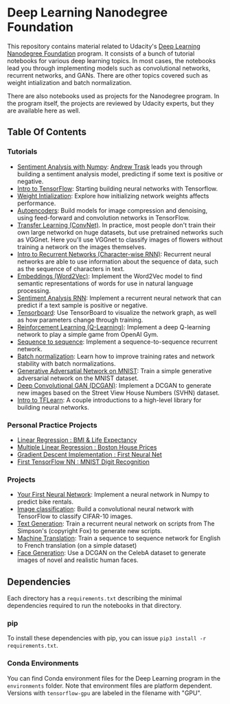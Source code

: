 # Deep Learning Nanodegree Foundation

This repository contains material related to Udacity's [Deep Learning Nanodegree Foundation](https://www.udacity.com/course/deep-learning-nanodegree-foundation--nd101) program. It consists of a bunch of tutorial notebooks for various deep learning topics. In most cases, the notebooks lead you through implementing models such as convolutional networks, recurrent networks, and GANs. There are other topics covered such as weight intialization and batch normalization.

There are also notebooks used as projects for the Nanodegree program. In the program itself, the projects are reviewed by Udacity experts, but they are available here as well.

## Table Of Contents

### Tutorials

* [Sentiment Analysis with Numpy](https://github.com/harshitandro/Deep-Learning-ND-1/tree/master/sentiment-network): [Andrew Trask](http://iamtrask.github.io/) leads you through building a sentiment analysis model, predicting if some text is positive or negative.
* [Intro to TensorFlow](https://github.com/harshitandro/Deep-Learning-ND-1/tree/master/intro-to-tensorflow): Starting building neural networks with Tensorflow.
* [Weight Intialization](https://github.com/harshitandro/Deep-Learning-ND-1/tree/master/weight-initialization): Explore how initializing network weights affects performance.
* [Autoencoders](https://github.com/harshitandro/Deep-Learning-ND-1/tree/master/autoencoder): Build models for image compression and denoising, using feed-forward and convolution networks in TensorFlow.
* [Transfer Learning (ConvNet)](https://github.com/harshitandro/Deep-Learning-ND-1/tree/master/transfer-learning). In practice, most people don't train their own large networkd on huge datasets, but use pretrained networks such as VGGnet. Here you'll use VGGnet to classify images of flowers without training a network on the images themselves.
* [Intro to Recurrent Networks (Character-wise RNN)](https://github.com/harshitandro/Deep-Learning-ND-1/tree/master/intro-to-rnns): Recurrent neural networks are able to use information about the sequence of data, such as the sequence of characters in text.
* [Embeddings (Word2Vec)](https://github.com/harshitandro/Deep-Learning-ND-1/tree/master/embeddings): Implement the Word2Vec model to find semantic representations of words for use in natural language processing.
* [Sentiment Analysis RNN](https://github.com/harshitandro/Deep-Learning-ND-1/tree/master/sentiment-rnn): Implement a recurrent neural network that can predict if a text sample is positive or negative.
* [Tensorboard](https://github.com/harshitandro/Deep-Learning-ND-1/tree/master/tensorboard): Use TensorBoard to visualize the network graph, as well as how parameters change through training.
* [Reinforcement Learning (Q-Learning)](https://github.com/harshitandro/Deep-Learning-ND-1/tree/master/reinforcement): Implement a deep Q-learning network to play a simple game from OpenAI Gym.
* [Sequence to sequence](https://github.com/harshitandro/Deep-Learning-ND-1/tree/master/seq2seq): Implement a sequence-to-sequence recurrent network.
* [Batch normalization](https://github.com/harshitandro/Deep-Learning-ND-1/tree/master/batch-norm): Learn how to improve training rates and network stability with batch normalizations.
* [Generative Adversatial Network on MNIST](https://github.com/harshitandro/Deep-Learning-ND-1/tree/master/gan_mnist): Train a simple generative adversarial network on the MNIST dataset.
* [Deep Convolutional GAN (DCGAN)](https://github.com/harshitandro/Deep-Learning-ND-1/tree/master/dcgan-svhn): Implement a DCGAN to generate new images based on the Street View House Numbers (SVHN) dataset.
* [Intro to TFLearn](https://github.com/harshitandro/Deep-Learning-ND-1/tree/master/intro-to-tflearn): A couple introductions to a high-level library for building neural networks.

### Personal Practice Projects

* [Linear Regression : BMI & Life Expectancy](https://github.com/harshitandro/Deep-Learning-ND-1/tree/master/regression_bmi_life_expectancy)
* [Multiple Linear Regression : Boston House Prices](https://github.com/harshitandro/Deep-Learning-ND-1/tree/master/multiple_regression)
* [Gradient Descent Implementation : First Neural Net](https://github.com/harshitandro/Deep-Learning-ND-1/tree/master/Gradient_descent_implementation)
* [First TensorFlow NN : MNIST Digit Recognition](https://github.com/harshitandro/Deep-Learning-ND-1/tree/master/multilayer-perceptron)

### Projects

* [Your First Neural Network](https://github.com/harshitandro/Deep-Learning-ND-1/tree/master/first-neural-network): Implement a neural network in Numpy to predict bike rentals.
* [Image classification](https://github.com/harshitandro/Deep-Learning-ND-1/tree/master/image-classification): Build a convolutional neural network with TensorFlow to classify CIFAR-10 images.
* [Text Generation](https://github.com/harshitandro/Deep-Learning-ND-1/tree/master/tv-script-generation): Train a recurrent neural network on scripts from The Simpson's (copyright Fox) to generate new scripts.
* [Machine Translation](https://github.com/harshitandro/Deep-Learning-ND-1/tree/master/language-translation): Train a sequence to sequence network for English to French translation (on a simple dataset)
* [Face Generation](https://github.com/harshitandro/Deep-Learning-ND-1/tree/master/face_generation): Use a DCGAN on the CelebA dataset to generate images of novel and realistic human faces.


## Dependencies

Each directory has a `requirements.txt` describing the minimal dependencies required to run the notebooks in that directory.

### pip

To install these dependencies with pip, you can issue `pip3 install -r requirements.txt`.

### Conda Environments

You can find Conda environment files for the Deep Learning program in the `environments` folder. Note that environment files are platform dependent. Versions with `tensorflow-gpu` are labeled in the filename with "GPU".